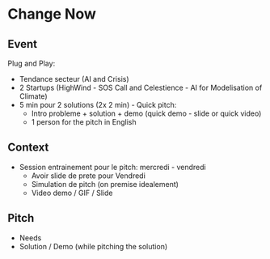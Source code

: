 # Change Now

## Event

Plug and Play:

- Tendance secteur (AI and Crisis)
- 2 Startups (HighWind - SOS Call and Celestience - AI for Modelisation of Climate)
- 5 min pour 2 solutions (2x 2 min) - Quick pitch:
  - Intro probleme + solution + demo (quick demo - slide or quick video)
  - 1 person for the pitch in English

## Context

- Session entrainement pour le pitch: mercredi - vendredi
  - Avoir slide de prete pour Vendredi
  - Simulation de pitch (on premise idealement)
  - Video demo / GIF / Slide

## Pitch

- Needs
- Solution / Demo (while pitching the solution)
